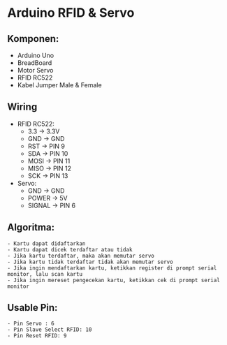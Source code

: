 # Arduino RFID & Servo


## Komponen:

- Arduino Uno
- BreadBoard
- Motor Servo
- RFID RC522
- Kabel Jumper Male & Female

## Wiring
- RFID RC522: 
	- 3.3 -> 3.3V
	- GND -> GND
	- RST -> PIN 9
	- SDA -> PIN 10
	- MOSI -> PIN 11
	- MISO -> PIN 12
	- SCK -> PIN 13
- Servo:
	- GND -> GND
	- POWER -> 5V
	- SIGNAL -> PIN 6


## Algoritma:
	- Kartu dapat didaftarkan
	- Kartu dapat dicek terdaftar atau tidak
	- Jika kartu terdaftar, maka akan memutar servo
	- Jika kartu tidak terdaftar tidak akan memutar servo
	- Jika ingin mendaftarkan kartu, ketikkan register di prompt serial monitor, lalu scan kartu
	- Jika ingin mereset pengecekan kartu, ketikkan cek di prompt serial monitor


## Usable Pin:
	- Pin Servo : 6
	- Pin Slave Select RFID: 10
	- Pin Reset RFID: 9